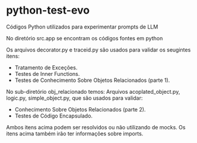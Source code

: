 # python-test-evo
Códigos Python utilizados para experimentar prompts de LLM

No diretório src.app se encontram os códigos fontes em python

Os arquivos decorator.py e traceid.py são usados para validar os seugintes itens:
- Tratamento de Exceções.
- Testes de Inner Functions.
- Testes de Conhecimento Sobre Objetos Relacionados (parte 1).

No sub-diretório obj_relacionado temos:
Arquivos acoplated_object.py, logic.py, simple_object.py, que são usados para validar:
- Conhecimento Sobre Objetos Relacionados (parte 2).
- Testes de Código Encapsulado.

Ambos itens acima podem ser resolvidos ou não utilizando de mocks.
Os itens acima também irão ter informações sobre imports.